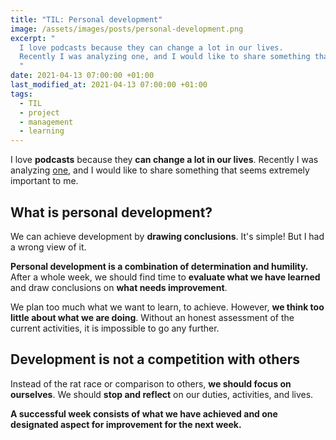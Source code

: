 ```yaml
---
title: "TIL: Personal development"
image: /assets/images/posts/personal-development.png
excerpt: "
  I love podcasts because they can change a lot in our lives.
  Recently I was analyzing one, and I would like to share something that seems extremely important to me.
  "
date: 2021-04-13 07:00:00 +01:00
last_modified_at: 2021-04-13 07:00:00 +01:00
tags:
  - TIL
  - project
  - management
  - learning
---
```


  I love **podcasts** because they **can change a lot in our lives**.
  Recently I was analyzing [one](https://rozwojosobistydlakazdego.pl/rodk119/), and I would like to share something that seems extremely important to me.

## What is personal development?

  We can achieve development by **drawing conclusions**.
  It's simple!
  But I had a wrong view of it.

  **Personal development is a combination of determination and humility.**
  After a whole week, we should find time to **evaluate what we have learned** and draw conclusions on **what needs improvement**.

  We plan too much what we want to learn, to achieve.
  However, **we think too little about what we are doing**.
  Without an honest assessment of the current activities, it is impossible to go any further.

## Development is not a competition with others

  Instead of the rat race or comparison to others, **we should focus on ourselves**.
  We should **stop and reflect** on our duties, activities, and lives.

  **A successful week consists of what we have achieved and one designated aspect for improvement for the next week.**
